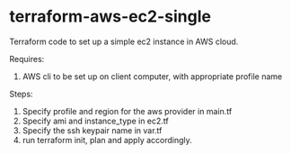 # terraform-aws-ec2-single

Terraform code to set up a simple ec2 instance in AWS cloud.

Requires:
1. AWS cli to be set up on client computer, with appropriate profile name

Steps:
1. Specify profile and region for the aws provider in main.tf
2. Specify ami and instance_type in ec2.tf
3. Specify the ssh keypair name in var.tf
4. run terraform init, plan and apply accordingly.

